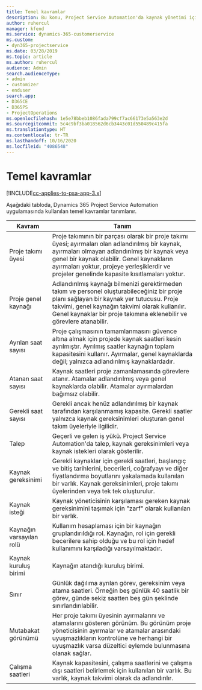 ```yaml
---
title: Temel kavramlar
description: Bu konu, Project Service Automation'da kaynak yönetimi için temel kavramlar hakkında bilgi sağlar.
author: ruhercul
manager: kfend
ms.service: dynamics-365-customerservice
ms.custom:
- dyn365-projectservice
ms.date: 03/28/2019
ms.topic: article
ms.author: ruhercul
audience: Admin
search.audienceType:
- admin
- customizer
- enduser
search.app:
- D365CE
- D365PS
- ProjectOperations
ms.openlocfilehash: 1e5e78bbeb1086fada799cf7ac66173e5a563e2d
ms.sourcegitcommit: 5c4c9bf3ba018562d6cb3443c01d550489c415fa
ms.translationtype: HT
ms.contentlocale: tr-TR
ms.lasthandoff: 10/16/2020
ms.locfileid: "4086548"
---
```

# <a name="key-concepts"></a>Temel kavramlar

[!INCLUDE[cc-applies-to-psa-app-3.x](../includes/cc-applies-to-psa-app-3x.md)]

Aşağıdaki tabloda, Dynamics 365 Project Service Automation uygulamasında kullanılan temel kavramlar tanımlanır.

| Kavram                    | Tanım |
|----------------------------|------------|
| Proje takımı üyesi        | Proje takımının bir parçası olarak bir proje takımı üyesi; ayırmaları olan adlandırılmış bir kaynak, ayırmaları olmayan adlandırılmış bir kaynak veya genel bir kaynak olabilir. Genel kaynakların ayırmaları yoktur, projeye yerleşiklerdir ve projeler genelinde kapasite kısıtlamaları yoktur. |
| Proje genel kaynağı   | Adlandırılmış kaynağı bilmenizi gerektirmeden takım ve personel oluşturabileceğiniz bir proje planı sağlayan bir kaynak yer tutucusu. Proje takvimi, genel kaynağın takvimi olarak kullanılır. Genel kaynaklar bir proje takımına eklenebilir ve görevlere atanabilir. |
| Ayrılan saat sayısı               | Proje çalışmasının tamamlanmasını güvence altına almak için projede kaynak saatleri kesin ayrılmıştır. Ayrılmış saatler kaynağın toplam kapasitesini kullanır. Ayırmalar, genel kaynaklarda değil; yalnızca adlandırılmış kaynaklardadır. |
| Atanan saat sayısı             | Kaynak saatleri proje zamanlamasında görevlere atanır. Atamalar adlandırılmış veya genel kaynaklarda olabilir. Atamalar ayırmalardan bağımsız olabilir. |
| Gerekli saat sayısı             | Gerekli ancak henüz adlandırılmış bir kaynak tarafından karşılanmamış kapasite. Gerekli saatler yalnızca kaynak gereksinimleri oluşturan genel takım üyeleriyle ilgilidir. |
| Talep                     | Geçerli ve gelen iş yükü. Project Service Automation'da talep, kaynak gereksinimleri veya kaynak istekleri olarak gösterilir. |
| Kaynak gereksinimi       | Gerekli kaynaklar için gerekli saatleri, başlangıç ve bitiş tarihlerini, becerileri, coğrafyayı ve diğer fiyatlandırma boyutlarını yakalamada kullanılan bir varlık. Kaynak gereksinimleri, proje takımı üyelerinden veya tek tek oluşturulur. |
| Kaynak isteği           | Kaynak yöneticisinin karşılaması gereken kaynak gereksinimini taşımak için "zarf" olarak kullanılan bir varlık. |
| Kaynağın varsayılan rolü      | Kullanım hesaplaması için bir kaynağın gruplandırıldığı rol. Kaynağın, rol için gerekli becerilere sahip olduğu ve bu rol için hedef kullanımını karşıladığı varsayılmaktadır. |
| Kaynak kuruluş birimi | Kaynağın atandığı kuruluş birimi. |
| Sınır                    | Günlük dağılıma ayrılan görev, gereksinim veya atama saatleri. Örneğin beş günlük 40 saatlik bir görev, günde sekiz saatten beş gün şeklinde sınırlandırılabilir. |
| Mutabakat görünümü        | Her proje takımı üyesinin ayırmalarını ve atamalarını gösteren görünüm. Bu görünüm proje yöneticisinin ayırmalar ve atamalar arasındaki uyuşmazlıkların kontrolüne ve herhangi bir uyuşmazlık varsa düzeltici eylemde bulunmasına olanak sağlar. |
| Çalışma saatleri                 | Kaynak kapasitesini, çalışma saatlerini ve çalışma dışı saatleri belirlemek için kullanılan bir varlık. Bu varlık, kaynak takvimi olarak da adlandırılır. |
